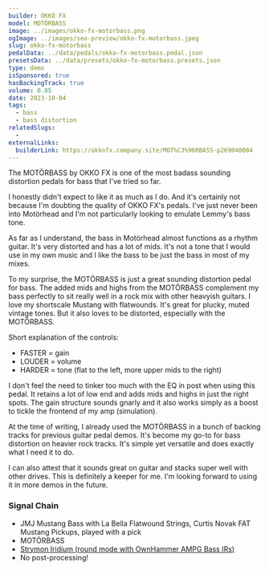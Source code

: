 ```yaml
---
builder: OKKO FX
model: MOTÖRBASS
image: ../images/okko-fx-motorbass.png
ogImage: ../images/seo-preview/okko-fx-motorbass.jpeg
slug: okko-fx-motorbass
pedalData: ../data/pedals/okko-fx-motorbass.pedal.json
presetsData: ../data/presets/okko-fx-motorbass.presets.json
type: demo
isSponsored: true
hasBackingTrack: true
volume: 0.85
date: 2023-10-04
tags:
  - bass
  - bass distortion
relatedSlugs:
  -
externalLinks:
  builderLink: https://okkofx.company.site/MOT%C3%96RBASS-p269040004
---
```


The MOTÖRBASS by OKKO FX is one of the most badass sounding distortion pedals for bass that I've tried so far.

I honestly didn't expect to like it as much as I do. And it's certainly not because I'm doubting the quality of OKKO FX's pedals. I've just never been into Motörhead and I'm not particularly looking to emulate Lemmy's bass tone.

As far as I understand, the bass in Motörhead almost functions as a rhythm guitar. It's very distorted and has a lot of mids. It's not a tone that I would use in my own music and I like the bass to be just the bass in most of my mixes.

To my surprise, the MOTÖRBASS is just a great sounding distortion pedal for bass. The added mids and highs from the MOTÖRBASS complement my bass perfectly to sit really well in a rock mix with other heavyish guitars. I love my shortscale Mustang with flatwounds. It's great for plucky, muted vintage tones. But it also loves to be distorted, especially with the MOTÖRBASS.

Short explanation of the controls:

- FASTER = gain
- LOUDER = volume
- HARDER = tone (flat to the left, more upper mids to the right)

I don't feel the need to tinker too much with the EQ in post when using this pedal. It retains a lot of low end and adds mids and highs in just the right spots. The gain structure sounds gnarly and it also works simply as a boost to tickle the frontend of my amp (simulation).

At the time of writing, I already used the MOTÖRBASS in a bunch of backing tracks for previous guitar pedal demos. It's become my go-to for bass distortion on heavier rock tracks. It's simple yet versatile and does exactly what I need it to do.

I can also attest that it sounds great on guitar and stacks super well with other drives. This is definitely a keeper for me. I'm looking forward to using it in more demos in the future.

### Signal Chain

- JMJ Mustang Bass with La Bella Flatwound Strings, Curtis Novak FAT Mustang Pickups, played with a pick
- MOTÖRBASS
- [Strymon Iridium (round mode with OwnHammer AMPG Bass IRs)](/posts/strymon-iridium-bass-ownhammer-ir/)
- No post-processing!
